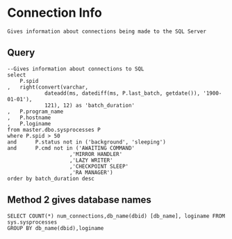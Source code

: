 # Connection Info

    Gives information about connections being made to the SQL Server
    
## Query

    --Gives information about connections to SQL
    select
        P.spid
    ,   right(convert(varchar, 
                dateadd(ms, datediff(ms, P.last_batch, getdate()), '1900-01-01'), 
                121), 12) as 'batch_duration'
    ,   P.program_name
    ,   P.hostname
    ,   P.loginame
    from master.dbo.sysprocesses P
    where P.spid > 50
    and      P.status not in ('background', 'sleeping')
    and      P.cmd not in ('AWAITING COMMAND'
                        ,'MIRROR HANDLER'
                        ,'LAZY WRITER'
                        ,'CHECKPOINT SLEEP'
                        ,'RA MANAGER')
    order by batch_duration desc
    
    
## Method 2 gives database names

    SELECT COUNT(*) num_connections,db_name(dbid) [db_name], loginame FROM sys.sysprocesses
    GROUP BY db_name(dbid),loginame